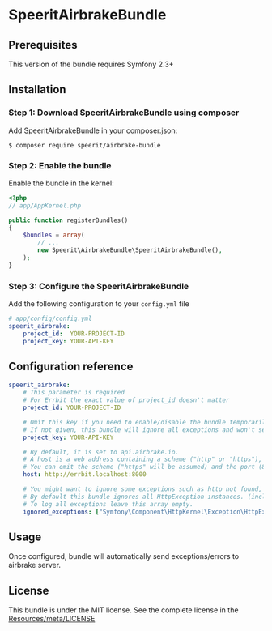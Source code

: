 # SpeeritAirbrakeBundle

## Prerequisites

This version of the bundle requires Symfony 2.3+

## Installation

### Step 1: Download SpeeritAirbrakeBundle using composer

Add SpeeritAirbrakeBundle in your composer.json:

```shell
$ composer require speerit/airbrake-bundle
```

### Step 2: Enable the bundle

Enable the bundle in the kernel:

```php
<?php
// app/AppKernel.php

public function registerBundles()
{
    $bundles = array(
        // ...
        new Speerit\AirbrakeBundle\SpeeritAirbrakeBundle(),
    );
}
```

### Step 3: Configure the SpeeritAirbrakeBundle

Add the following configuration to your `config.yml` file

```yml
# app/config/config.yml
speerit_airbrake:
    project_id:  YOUR-PROJECT-ID
    project_key: YOUR-API-KEY
```

## Configuration reference

```yml
speerit_airbrake:
    # This parameter is required
    # For Errbit the exact value of project_id doesn't matter
    project_id: YOUR-PROJECT-ID

    # Omit this key if you need to enable/disable the bundle temporarily 
    # If not given, this bundle will ignore all exceptions and won't send any data to remote.
    project_key: YOUR-API-KEY

    # By default, it is set to api.airbrake.io.
    # A host is a web address containing a scheme ("http" or "https"), a host and a port.
    # You can omit the scheme ("https" will be assumed) and the port (80 or 443 will be assumed).
    host: http://errbit.localhost:8000

    # You might want to ignore some exceptions such as http not found, access denied etc.
    # By default this bundle ignores all HttpException instances. (includes HttpNotFoundException, AccessDeniedException)
    # To log all exceptions leave this array empty.
    ignored_exceptions: ["Symfony\Component\HttpKernel\Exception\HttpException"]
```

## Usage

Once configured, bundle will automatically send exceptions/errors to airbrake server.

## License

This bundle is under the MIT license. See the complete license in the [Resources/meta/LICENSE](Resources/meta/LICENSE)
